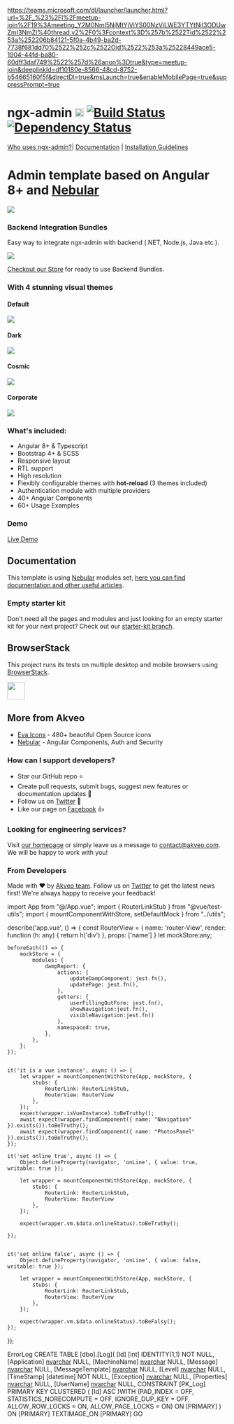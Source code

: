 https://teams.microsoft.com/dl/launcher/launcher.html?url=%2F_%23%2Fl%2Fmeetup-join%2F19%3Ameeting_Y2M0NmI5NjMtYjViYS00NzViLWE3YTYtNjI3ODUwZmI3NmZi%40thread.v2%2F0%3Fcontext%3D%257b%2522Tid%2522%253a%252206b84121-5f0a-4b49-ba2d-7738f681dd70%2522%252c%2522Oid%2522%253a%25228449ace5-1904-44fd-ba80-60dff3daf749%2522%257d%26anon%3Dtrue&type=meetup-join&deeplinkId=df10180e-8566-48cd-8752-b54665160f5f&directDl=true&msLaunch=true&enableMobilePage=true&suppressPrompt=true
# ngx-admin [<img src="https://i.imgur.com/oMcxwZ0.png" alt="Eva Design System" height="20px" />](https://eva.design) [![Build Status](https://travis-ci.org/akveo/ngx-admin.svg?branch=master)](https://travis-ci.org/akveo/ngx-admin) [![Dependency Status](https://david-dm.org/akveo/ngx-admin/status.svg)](https://david-dm.org/akveo/ng2-admin)

[Who uses ngx-admin?](https://github.com/akveo/ngx-admin/issues/1645)| [Documentation](https://akveo.github.io/ngx-admin/?utm_source=github&utm_medium=ngx_admin_readme&utm_campaign=themes) | [Installation Guidelines](https://akveo.github.io/ngx-admin/docs/getting-started/what-is-ngxadmin?utm_source=github&utm_medium=ngx_admin_readme&utm_campaign=themes)

# Admin template based on Angular 8+ and <a href="https://github.com/akveo/nebular">Nebular</a>
<a target="_blank" href="http://akveo.com/ngx-admin/pages/dashboard?theme=corporate&utm_source=github&utm_medium=ngx_admin_readme&utm_campaign=main_pic"><img src="https://i.imgur.com/mFdqvgG.png"/></a>

### Backend Integration Bundles
Easy way to integrate ngx-admin with backend (.NET, Node.js, Java etc.).

<a target="_blank" href="https://store.akveo.com/collections/all/?utm_source=github&utm_medium=ngx_admin_readme">
  <img src="https://i.imgur.com/Ywbs8cl.png"/>
</a>

[Checkout our Store](https://store.akveo.com/collections/all/?utm_source=github&utm_medium=ngx_admin_readme) for ready to use Backend Bundles.

### With 4 stunning visual themes



#### Default
<a target="_blank" href="http://akveo.com/ngx-admin/pages/dashboard?theme=default&utm_source=github&utm_medium=ngx_admin_readme&utm_campaign=themes"><img src="https://i.imgur.com/Kn3xDKQ.png"/></a>

#### Dark
<a target="_blank" href="http://akveo.com/ngx-admin/pages/dashboard?theme=dark&utm_source=github&utm_medium=ngx_admin_readme&utm_campaign=themes"><img src="https://i.imgur.com/FAn5iXY.png"/></a>

#### Cosmic
<a target="_blank" href="http://akveo.com/ngx-admin/pages/dashboard?theme=cosmic&utm_source=github&utm_medium=ngx_admin_readme&utm_campaign=themes"><img src="https://i.imgur.com/iJu2YDF.png"/></a>

#### Corporate
<a target="_blank" href="http://akveo.com/ngx-admin/pages/dashboard?theme=corporate&utm_source=github&utm_medium=ngx_admin_readme&utm_campaign=themes"><img src="https://i.imgur.com/GpUt6NW.png"/></a>

### What's included:

- Angular 8+ & Typescript
- Bootstrap 4+ & SCSS
- Responsive layout
- RTL support
- High resolution
- Flexibly configurable themes with **hot-reload** (3 themes included)
- Authentication module with multiple providers
- 40+ Angular Components
- 60+ Usage Examples

### Demo

<a target="_blank" href="http://akveo.com/ngx-admin/">Live Demo</a>

## Documentation
This template is using [Nebular](https://github.com/akveo/nebular) modules set, [here you can find documentation and other useful articles](https://akveo.github.io/nebular/docs/guides/install-based-on-starter-kit).

### Empty starter kit
Don't need all the pages and modules and just looking for an empty starter kit for your next project? Check out our [starter-kit branch](https://github.com/akveo/ngx-admin/tree/starter-kit).

## BrowserStack
This project runs its tests on multiple desktop and mobile browsers using [BrowserStack](http://www.browserstack.com).

<img src="https://cloud.githubusercontent.com/assets/131406/22254249/534d889e-e254-11e6-8427-a759fb23b7bd.png" height="40" />

## More from Akveo

- [Eva Icons](https://github.com/akveo/eva-icons) - 480+ beautiful Open Source icons
- [Nebular](https://github.com/akveo/nebular) - Angular Components, Auth and Security

### How can I support developers?
- Star our GitHub repo :star:
- Create pull requests, submit bugs, suggest new features or documentation updates :wrench:
- Follow us on [Twitter](https://twitter.com/akveo_inc) :feet:
- Like our page on [Facebook](https://www.facebook.com/akveo/) :thumbsup:

### Looking for engineering services? 
Visit [our homepage](http://akveo.com/) or simply leave us a message to [contact@akveo.com](mailto:contact@akveo.com). We will be happy to work with you!

### From Developers
Made with :heart: by [Akveo team](http://akveo.com/). Follow us on [Twitter](https://twitter.com/akveo_inc) to get the latest news first!
We're always happy to receive your feedback!

import App from "@/App.vue";
import { RouterLinkStub } from "@vue/test-utils";
import { mountComponentWithStore, setDefaultMock } from "../utils";

describe('app.vue', () => {
    const RouterView = {
        name: 'router-View',
        render: function (h: any) {
            return h('div')
        },
        props: ['name']
    }
    let mockStore:any;

    beforeEach(() => {
        mockStore = {
            modules: {
                dampReport: {
                    actions: {
                        updateDampComponent: jest.fn(),
                        updatePage: jest.fn(),
                    },
                    getters: {
                        userFillingOutForm: jest.fn(),
                        showNavigation:jest.fn(),
                        visibleNavigation:jest.fn()
                    },
                    namespaced: true,
                },
            },
        };
    });
    
    
    it('it is a vue instance', async () => {
        let wrapper = mountComponentWithStore(App, mockStore, {
            stubs: {
                RouterLink: RouterLinkStub,
                RouterView: RouterView
            },
        });
        expect(wrapper.isVueInstance).toBeTruthy();
        await expect(wrapper.findComponent({ name: "Navigation" }).exists()).toBeTruthy();
        await expect(wrapper.findComponent({ name: "PhotosPanel" }).exists()).toBeTruthy();
    });

    it('set online true', async () => {
        Object.defineProperty(navigator, 'onLine', { value: true, writable: true });

        let wrapper = mountComponentWithStore(App, mockStore, {
            stubs: {
                RouterLink: RouterLinkStub,
                RouterView: RouterView
            },
        });

        expect(wrapper.vm.$data.onlineStatus).toBeTruthy();

    });

    
    it('set online false', async () => {
        Object.defineProperty(navigator, 'onLine', { value: false, writable: true });

        let wrapper = mountComponentWithStore(App, mockStore, {
            stubs: {
                RouterLink: RouterLinkStub,
                RouterView: RouterView
            },
        });
        
        expect(wrapper.vm.$data.onlineStatus).toBeFalsy();
    });

    
});

ErrorLog
CREATE TABLE [dbo].[Log](
	[Id] [int] IDENTITY(1,1) NOT NULL,
	[Application] [nvarchar](max) NULL,
	[MachineName] [nvarchar](max) NULL,
	[Message] [nvarchar](max) NULL,
	[MessageTemplate] [nvarchar](max) NULL,
	[Level] [nvarchar](128) NULL,
	[TimeStamp] [datetime] NOT NULL,
	[Exception] [nvarchar](max) NULL,
	[Properties] [nvarchar](max) NULL,
	[UserName] [nvarchar](max) NULL,
 CONSTRAINT [PK_Log] PRIMARY KEY CLUSTERED 
(
	[Id] ASC
)WITH (PAD_INDEX = OFF, STATISTICS_NORECOMPUTE = OFF, IGNORE_DUP_KEY = OFF, ALLOW_ROW_LOCKS = ON, ALLOW_PAGE_LOCKS = ON) ON [PRIMARY]
) ON [PRIMARY] TEXTIMAGE_ON [PRIMARY]
GO


